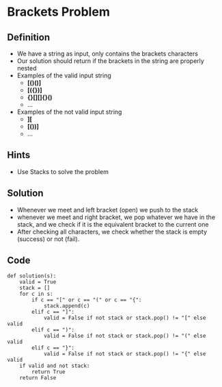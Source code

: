 # Brackets Problem


## Definition
- We have a string as input, only contains the brackets characters
- Our solution should return if the brackets in the string are properly nested
- Examples of the valid input string
    - **[()()]**
    - **[({})]**
    - **[](){}[][]{}()**
    - ...
- Examples of the not valid input string
    - **][**
    - **[())]**
    - ...


## Hints
- Use Stacks to solve the problem


## Solution
- Whenever we meet and left bracket (open) we push to the stack
- whenever we meet and right bracket, we pop whatever we have in the stack, and we check if it is the equivalent bracket to the current one
- After checking all characters, we check whether the stack is empty (success) or not (fail).


## Code
    def solution(s):
        valid = True
        stack = []
        for c in s:
            if c == "[" or c == "(" or c == "{":
                stack.append(c)
            elif c == "]":
                valid = False if not stack or stack.pop() != "[" else valid
            elif c == ")":
                valid = False if not stack or stack.pop() != "(" else valid
            elif c == "}":
                valid = False if not stack or stack.pop() != "{" else valid
        if valid and not stack:
            return True
        return False
